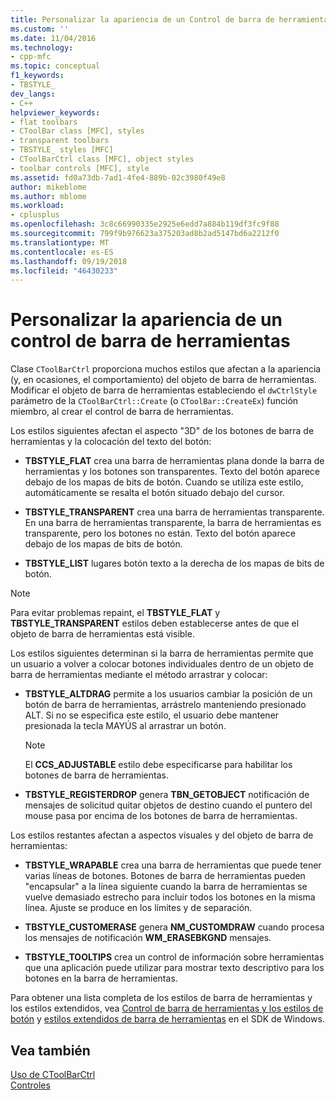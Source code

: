 ```yaml
---
title: Personalizar la apariencia de un Control de barra de herramientas | Microsoft Docs
ms.custom: ''
ms.date: 11/04/2016
ms.technology:
- cpp-mfc
ms.topic: conceptual
f1_keywords:
- TBSTYLE_
dev_langs:
- C++
helpviewer_keywords:
- flat toolbars
- CToolBar class [MFC], styles
- transparent toolbars
- TBSTYLE_ styles [MFC]
- CToolBarCtrl class [MFC], object styles
- toolbar controls [MFC], style
ms.assetid: fd0a73db-7ad1-4fe4-889b-02c3980f49e8
author: mikeblome
ms.author: mblome
ms.workload:
- cplusplus
ms.openlocfilehash: 3c8c66990335e2925e6edd7a884b119df3fc9f88
ms.sourcegitcommit: 799f9b976623a375203ad8b2ad5147bd6a2212f0
ms.translationtype: MT
ms.contentlocale: es-ES
ms.lasthandoff: 09/19/2018
ms.locfileid: "46430233"
---
```

# <a name="customizing-the-appearance-of-a-toolbar-control"></a>Personalizar la apariencia de un control de barra de herramientas

Clase `CToolBarCtrl` proporciona muchos estilos que afectan a la apariencia (y, en ocasiones, el comportamiento) del objeto de barra de herramientas. Modificar el objeto de barra de herramientas estableciendo el `dwCtrlStyle` parámetro de la `CToolBarCtrl::Create` (o `CToolBar::CreateEx`) función miembro, al crear el control de barra de herramientas.

Los estilos siguientes afectan el aspecto "3D" de los botones de barra de herramientas y la colocación del texto del botón:

- **TBSTYLE_FLAT** crea una barra de herramientas plana donde la barra de herramientas y los botones son transparentes. Texto del botón aparece debajo de los mapas de bits de botón. Cuando se utiliza este estilo, automáticamente se resalta el botón situado debajo del cursor.

- **TBSTYLE_TRANSPARENT** crea una barra de herramientas transparente. En una barra de herramientas transparente, la barra de herramientas es transparente, pero los botones no están. Texto del botón aparece debajo de los mapas de bits de botón.

- **TBSTYLE_LIST** lugares botón texto a la derecha de los mapas de bits de botón.

> [!NOTE]
>  Para evitar problemas repaint, el **TBSTYLE_FLAT** y **TBSTYLE_TRANSPARENT** estilos deben establecerse antes de que el objeto de barra de herramientas está visible.

Los estilos siguientes determinan si la barra de herramientas permite que un usuario a volver a colocar botones individuales dentro de un objeto de barra de herramientas mediante el método arrastrar y colocar:

- **TBSTYLE_ALTDRAG** permite a los usuarios cambiar la posición de un botón de barra de herramientas, arrástrelo manteniendo presionado ALT. Si no se especifica este estilo, el usuario debe mantener presionada la tecla MAYÚS al arrastrar un botón.

    > [!NOTE]
    >  El **CCS_ADJUSTABLE** estilo debe especificarse para habilitar los botones de barra de herramientas.

- **TBSTYLE_REGISTERDROP** genera **TBN_GETOBJECT** notificación de mensajes de solicitud quitar objetos de destino cuando el puntero del mouse pasa por encima de los botones de barra de herramientas.

Los estilos restantes afectan a aspectos visuales y del objeto de barra de herramientas:

- **TBSTYLE_WRAPABLE** crea una barra de herramientas que puede tener varias líneas de botones. Botones de barra de herramientas pueden "encapsular" a la línea siguiente cuando la barra de herramientas se vuelve demasiado estrecho para incluir todos los botones en la misma línea. Ajuste se produce en los límites y de separación.

- **TBSTYLE_CUSTOMERASE** genera **NM_CUSTOMDRAW** cuando procesa los mensajes de notificación **WM_ERASEBKGND** mensajes.

- **TBSTYLE_TOOLTIPS** crea un control de información sobre herramientas que una aplicación puede utilizar para mostrar texto descriptivo para los botones en la barra de herramientas.

Para obtener una lista completa de los estilos de barra de herramientas y los estilos extendidos, vea [Control de barra de herramientas y los estilos de botón](/windows/desktop/Controls/toolbar-control-and-button-styles) y [estilos extendidos de barra de herramientas](/windows/desktop/Controls/toolbar-extended-styles) en el SDK de Windows.

## <a name="see-also"></a>Vea también

[Uso de CToolBarCtrl](../mfc/using-ctoolbarctrl.md)<br/>
[Controles](../mfc/controls-mfc.md)

